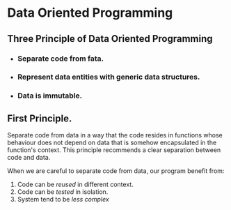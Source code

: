 # Data Oriented Programming

## Three Principle of Data Oriented Programming

- ### Separate code from fata.
- ### Represent data entities with generic data structures.
- ### Data is immutable.

## First Principle.

Separate code from data in a way that the code resides in functions whose behaviour does not depend on data that is somehow encapsulated in the function's context. This principle recommends a clear separation between code and data.

When we are careful to separate code from data, our program benefit from:

1. Code can be _reused_ in different context.
2. Code can be _tested_ in isolation.
3. System tend to be _less complex_
